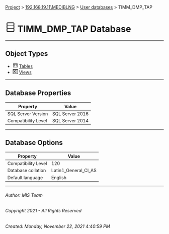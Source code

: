 #### 

[Project](../../../index.md) > [192.168.19.11\\MEDIBLNG](../../index.md) > [User databases](../index.md) > TIMM_DMP_TAP

# ![Database](../../../Images/ntDatabase.png) TIMM_DMP_TAP Database

---

## <a name="#objecttypes"></a>Object Types

* ![Tables](../../../Images/Table.png) [Tables](Tables/Tables.md)
* ![Views](../../../Images/View.png) [Views](Views/Views.md)


---

## <a name="#dbproperties"></a>Database Properties

| Property | Value |
|---|---|
| SQL Server Version | SQL Server 2016 |
| Compatibility Level | SQL Server 2014 |


---

## <a name="#dboptions"></a>Database Options

| Property | Value |
|---|---|
| Compatibility Level | 120 |
| Database collation | Latin1_General_CI_AS |
| Default language | English |


---

###### Author:  MIS Team

###### Copyright 2021 - All Rights Reserved

###### Created: Monday, November 22, 2021 4:40:59 PM

